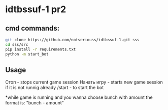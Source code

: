 # idtbssuf-1 pr2
## cmd commands:

```bash
git clone https://github.com/notseriouss/idtbssuf-1.git sss
cd sss/src
pip install -r requirements.txt
python -m start_bot
```


## Usage
Стоп - stops current game session
Начать игру - starts new game session if it is not runnig already
/start - to start the bot

*while game is running and you wanna choose bunch with amount the format is:
"bunch - amount"
